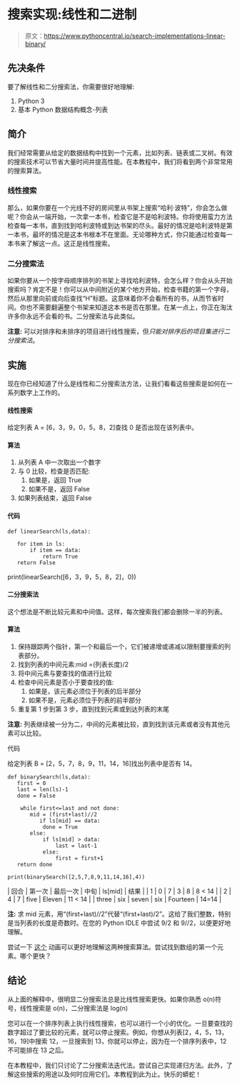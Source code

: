 # 搜索实现:线性和二进制

> 原文：<https://www.pythoncentral.io/search-implementations-linear-binary/>

## 先决条件

要了解线性和二分搜索法，你需要很好地理解:

1.  Python 3
2.  基本 Python 数据结构概念-列表

## 简介

我们经常需要从给定的数据结构中找到一个元素，比如列表、链表或二叉树。有效的搜索技术可以节省大量时间并提高性能。在本教程中，我们将看到两个非常常用的搜索算法。

### 线性搜索

那么，如果你要在一个光线不好的房间里从书架上搜索“哈利·波特”，你会怎么做呢？你会从一端开始，一次拿一本书，检查它是不是哈利波特。你将使用蛮力方法检查每一本书，直到找到哈利波特或到达书架的尽头。最好的情况是哈利波特是第一本书，最坏的情况是这本书根本不在里面。无论哪种方式，你只能通过检查每一本书来了解这一点。这正是线性搜索。

### 二分搜索法

如果你要从一个按字母顺序排列的书架上寻找哈利波特，会怎么样？你会从头开始搜索吗？肯定不是！你可以从中间附近的某个地方开始，检查书籍的第一个字母，然后从那里向前或向后查找“H”标题。这意味着你不会看所有的书，从而节省时间。你也不需要翻遍整个书架来知道这本书是否在那里。在某一点上，你正在淘汰许多你永远不会看的书。二分搜索法与此类似。

**注意:** 可以对排序和未排序的项目进行线性搜索，但*只能对排序后的项目集进行二分搜索法*。

## 实施

现在你已经知道了什么是线性和二分搜索法方法，让我们看看这些搜索是如何在一系列数字上工作的。

#### 线性搜索

给定列表 A = [6，3，9，0，5，8，2]查找 0 是否出现在该列表中。

#### 算法

1.  从列表 A 中一次取出一个数字
2.  与 0 比较，检查是否匹配:
    1.  如果是，返回 True
    2.  如果不是，返回 False
3.  如果列表结束，返回 False

#### 代码

```
def linearSearch(ls,data):

   for item in ls:
       if item == data:
           return True
   return False
```

print(linearSearch([6，3，9，5，8，2]，0))

#### 二分搜索法

这个想法是不断比较元素和中间值。这样，每次搜索我们都会删除一半的列表。

#### 算法

1.  保持跟踪两个指针，第一个和最后一个，它们被递增或递减以限制要搜索的列表部分。
2.  找到列表的中间元素:mid =(列表长度)/2
3.  将中间元素与要查找的值进行比较
4.  检查中间元素是否小于要查找的值:
    1.  如果是，该元素必须位于列表的后半部分
    2.  如果不是，元素必须位于列表的前半部分
5.  重复第 1 步到第 3 步，直到找到元素或到达列表的末尾

**注意:** 列表继续被一分为二，中间的元素被比较，直到找到该元素或者没有其他元素可以比较。

代码

给定列表 B = [2，5，7，8，9，11，14，16]找出列表中是否有 14。

```
def binarySearch(ls,data):
   first = 0
   last = len(ls)-1
   done = False   

    while first<=last and not done:
       mid = (first+last)//2
          if ls[mid] == data:
           done = True
       else:
           if ls[mid] > data:
               last = last-1
           else:
               first = first+1
   return done 

print(binarySearch([2,5,7,8,9,11,14,16],4))
```

| 回合 | 第一次 | 最后一次 | 中旬 | ls[mid] | 结果 |
| 1 | 0 | 7 | 3 | 8 | 8 < 14 |
| 2 | 4 | 7 | five | Eleven | 11 < 14 |
| three | six | seven | six | Fourteen | 14=14 |

**注:** 求 mid 元素，用“(first+last)//2”代替“(first+last)/2”。这给了我们整数，特别是当列表的长度是奇数时。在您的 Python IDLE 中尝试 9/2 和 9//2，以便更好地理解。

尝试一下 [这个](https://www.cs.usfca.edu/~galles/visualization/Search.html) 动画可以更好地理解这两种搜索算法。尝试找到数组的第一个元素。哪个更快？

## 结论

从上面的解释中，很明显二分搜索法总是比线性搜索更快。如果你熟悉 o(n)符号，线性搜索是 o(n)，二分搜索法是 log(n)

您可以在一个排序列表上执行线性搜索，也可以进行一个小的优化。一旦要查找的数字超过了要比较的元素，就可以停止搜索。例如，你想从列表[2，4，5，13，16，19]中搜索 12，一旦搜索到 13，你就可以停止，因为在一个排序列表中，12 不可能排在 13 之后。

在本教程中，我们只讨论了二分搜索法迭代法。尝试自己实现递归方法。此外，了解这些搜索的用途以及何时应用它们。本教程到此为止。快乐的蟒蛇！